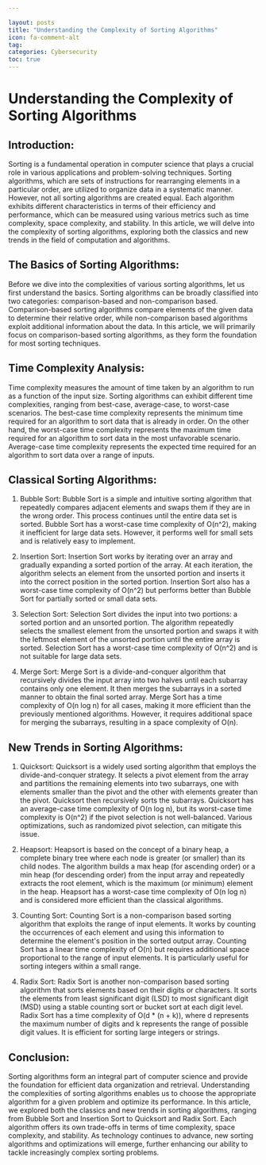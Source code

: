 ```yaml
---

layout: posts
title: "Understanding the Complexity of Sorting Algorithms"
icon: fa-comment-alt
tag:      
categories: Cybersecurity
toc: true
---
```




# Understanding the Complexity of Sorting Algorithms

## Introduction:
Sorting is a fundamental operation in computer science that plays a crucial role in various applications and problem-solving techniques. Sorting algorithms, which are sets of instructions for rearranging elements in a particular order, are utilized to organize data in a systematic manner. However, not all sorting algorithms are created equal. Each algorithm exhibits different characteristics in terms of their efficiency and performance, which can be measured using various metrics such as time complexity, space complexity, and stability. In this article, we will delve into the complexity of sorting algorithms, exploring both the classics and new trends in the field of computation and algorithms.

## The Basics of Sorting Algorithms:
Before we dive into the complexities of various sorting algorithms, let us first understand the basics. Sorting algorithms can be broadly classified into two categories: comparison-based and non-comparison based. Comparison-based sorting algorithms compare elements of the given data to determine their relative order, while non-comparison based algorithms exploit additional information about the data. In this article, we will primarily focus on comparison-based sorting algorithms, as they form the foundation for most sorting techniques.

## Time Complexity Analysis:
Time complexity measures the amount of time taken by an algorithm to run as a function of the input size. Sorting algorithms can exhibit different time complexities, ranging from best-case, average-case, to worst-case scenarios. The best-case time complexity represents the minimum time required for an algorithm to sort data that is already in order. On the other hand, the worst-case time complexity represents the maximum time required for an algorithm to sort data in the most unfavorable scenario. Average-case time complexity represents the expected time required for an algorithm to sort data over a range of inputs.

## Classical Sorting Algorithms:
1. Bubble Sort:
Bubble Sort is a simple and intuitive sorting algorithm that repeatedly compares adjacent elements and swaps them if they are in the wrong order. This process continues until the entire data set is sorted. Bubble Sort has a worst-case time complexity of O(n^2), making it inefficient for large data sets. However, it performs well for small sets and is relatively easy to implement.

2. Insertion Sort:
Insertion Sort works by iterating over an array and gradually expanding a sorted portion of the array. At each iteration, the algorithm selects an element from the unsorted portion and inserts it into the correct position in the sorted portion. Insertion Sort also has a worst-case time complexity of O(n^2) but performs better than Bubble Sort for partially sorted or small data sets.

3. Selection Sort:
Selection Sort divides the input into two portions: a sorted portion and an unsorted portion. The algorithm repeatedly selects the smallest element from the unsorted portion and swaps it with the leftmost element of the unsorted portion until the entire array is sorted. Selection Sort has a worst-case time complexity of O(n^2) and is not suitable for large data sets.

4. Merge Sort:
Merge Sort is a divide-and-conquer algorithm that recursively divides the input array into two halves until each subarray contains only one element. It then merges the subarrays in a sorted manner to obtain the final sorted array. Merge Sort has a time complexity of O(n log n) for all cases, making it more efficient than the previously mentioned algorithms. However, it requires additional space for merging the subarrays, resulting in a space complexity of O(n).

## New Trends in Sorting Algorithms:
1. Quicksort:
Quicksort is a widely used sorting algorithm that employs the divide-and-conquer strategy. It selects a pivot element from the array and partitions the remaining elements into two subarrays, one with elements smaller than the pivot and the other with elements greater than the pivot. Quicksort then recursively sorts the subarrays. Quicksort has an average-case time complexity of O(n log n), but its worst-case time complexity is O(n^2) if the pivot selection is not well-balanced. Various optimizations, such as randomized pivot selection, can mitigate this issue.

2. Heapsort:
Heapsort is based on the concept of a binary heap, a complete binary tree where each node is greater (or smaller) than its child nodes. The algorithm builds a max heap (for ascending order) or a min heap (for descending order) from the input array and repeatedly extracts the root element, which is the maximum (or minimum) element in the heap. Heapsort has a worst-case time complexity of O(n log n) and is considered more efficient than the classical algorithms.

3. Counting Sort:
Counting Sort is a non-comparison based sorting algorithm that exploits the range of input elements. It works by counting the occurrences of each element and using this information to determine the element's position in the sorted output array. Counting Sort has a linear time complexity of O(n) but requires additional space proportional to the range of input elements. It is particularly useful for sorting integers within a small range.

4. Radix Sort:
Radix Sort is another non-comparison based sorting algorithm that sorts elements based on their digits or characters. It sorts the elements from least significant digit (LSD) to most significant digit (MSD) using a stable counting sort or bucket sort at each digit level. Radix Sort has a time complexity of O(d * (n + k)), where d represents the maximum number of digits and k represents the range of possible digit values. It is efficient for sorting large integers or strings.

## Conclusion:
Sorting algorithms form an integral part of computer science and provide the foundation for efficient data organization and retrieval. Understanding the complexities of sorting algorithms enables us to choose the appropriate algorithm for a given problem and optimize its performance. In this article, we explored both the classics and new trends in sorting algorithms, ranging from Bubble Sort and Insertion Sort to Quicksort and Radix Sort. Each algorithm offers its own trade-offs in terms of time complexity, space complexity, and stability. As technology continues to advance, new sorting algorithms and optimizations will emerge, further enhancing our ability to tackle increasingly complex sorting problems.
